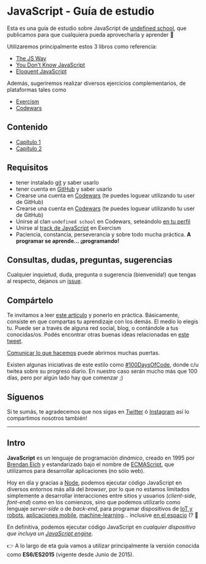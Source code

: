 # JavaScript - Guía de estudio

Esta es una guía de estudio sobre JavaScript de [undefined school](https://undefinedschool.io), que publicamos para que cualquiera pueda aprovecharla y aprender 💪

Utilizaremos principalmente estos 3 libros como referencia:

- [The JS Way](https://github.com/bpesquet/thejsway)
- [You Don't Know JavaScript](https://github.com/getify/You-Dont-Know-JS)
- [Eloquent JavaScript](http://eloquentjavascript.net)

Además, sugeriremos realizar diversos ejercicios complementarios, de plataformas tales como

- [Exercism](https://exercism.io)
- [Codewars](https://codewars.com)

## Contenido

- [Capítulo 1](https://github.com/undefinedschool/javascript-guide/blob/master/ch1.md)
- [Capítulo 2](https://github.com/undefinedschool/javascript-guide/blob/master/ch2.md)

## Requisitos

- tener instalado [git](https://git-scm.com/) y saber usarlo
- tener cuenta en [GitHub](https://github.com) y saber usarlo
- Crearse una cuenta en [Codewars](https://codewars.com) (te puedes loguear utilizando tu user de GitHub)
- Crearse una cuenta en [Codewars](https://codewars.com) (te puedes loguear utilizando tu user de GitHub)
- Unirse al clan `undefined school` en Codewars, seteándolo [en tu perfil](https://github.com/Codewars/codewars.com/wiki/Clans,-Allies-&-Followers#clans)
- Unirse al [track de JavaScript](https://exercism.io/my/tracks/javascript) en Exercism
- Paciencia, constancia, perseverancia y sobre todo mucha práctica. **A programar se aprende... ¡programando!**

## Consultas, dudas, preguntas, sugerencias

Cualquier inquietud, duda, pregunta o sugerencia (bienvenida!) que tengas al respecto, dejanos un [issue](https://github.com/undefinedschool/javascript-guide/issues).

## Compártelo

Te invitamos a leer [este artículo](https://www.swyx.io/writing/learn-in-public/) y ponerlo en práctica. Básicamente, consiste en que compartas tu aprendizaje con los demás. El medio lo elegís tu. Puede ser a través de alguna red social, blog, o contándole a tus conocidas/os. Podés encontrar otras buenas ideas relacionadas en [este tweet](https://twitter.com/sergiodxa/status/1098938389397688320).

[Comunicar lo que hacemos](https://www.youtube.com/watch?v=YajPEQUVrMU) puede abrirnos muchas puertas.

Existen algunas iniciativas de este estilo como [#100DaysOfCode](https://www.100daysofcode.com/), donde c/u twitea sobre su progreso diario. En nuestro caso serán mucho más que 100 días, pero por algún lado hay que comenzar ;)

## Síguenos

Si te sumás, te agradecemos que nos sigas en [Twitter](https://twitter.com/undefinedSchool) ó [Instagram](https://instagram.com/undefinedschool) así lo compartimos nosotros también!

---

## Intro

**JavaScript** es un lenguaje de programación _dinámico_, creado en 1995 por [Brendan Eich](https://en.wikipedia.org/wiki/Brendan_Eich) y estandarizado bajo el nombre de [ECMAScript](https://en.wikipedia.org/wiki/ECMAScript), que utilizamos para desarrollar aplicaciones (no sólo web).

Hoy en día y gracias a [Node](https://nodejs.org), podemos ejecutar código JavaScript en diversos entornos más allá del _browser_, por lo que no estamos limitados simplemente a desarrollar interacciones entre sitios y usuarios (_client-side_, _font-end_) como en los comienzos, sino que podemos utilizarlo como lenguaje _server-side_ o de _back-end_, para programar dispositivos de [IoT y robots](http://johnny-five.io/), [aplicaciones mobile](https://facebook.github.io/react-native/), [machine-learning](https://github.com/tensorflow/tfjs)... inclusive [en el espacio](https://foundation.nodejs.org/wp-content/uploads/sites/50/2017/09/Node_CaseStudy_Nasa_FNL.pdf) (? 🚀

En definitiva, podemos ejecutar código JavaScript en _cualquier dispositivo que incluya un [JavaScript engine](https://en.wikipedia.org/wiki/JavaScript_engine)_.

👉 A lo largo de eta guía vamos a utilizar principalmente la versión conocida como **ES6/ES2015** (vigente desde Junio de 2015).
